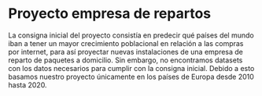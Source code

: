# Proyecto empresa de repartos
La consigna inicial del proyecto consistía en predecir qué países del mundo iban a tener un mayor crecimiento poblacional en relación a las compras por internet, para así proyectar nuevas instalaciones de una empresa de reparto de paquetes a domicilio. Sin embargo, no encontramos datasets con los datos necesarios para cumplir con la consigna inicial. Debido a esto basamos nuestro proyecto únicamente en los países de Europa desde 2010 hasta 2020.
